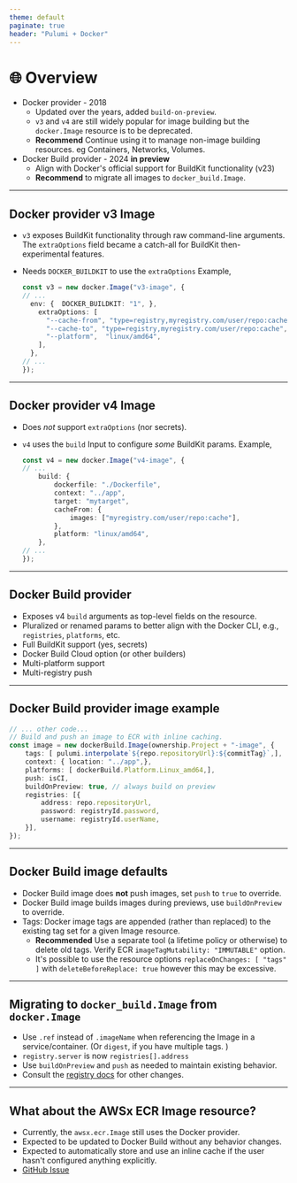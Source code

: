 ```yaml
---
theme: default
paginate: true
header: "Pulumi + Docker"
---
```


# 🌐 Overview

- Docker provider - 2018
  - Updated over the years, added `build-on-preview`.
  - `v3` and `v4` are still widely popular for image building but the `docker.Image` resource is to be deprecated.
  - **Recommend** Continue using it to manage non-image building resources. eg Containers, Networks, Volumes.
- Docker Build provider - 2024 **in preview**
  - Align with Docker's official support for BuildKit functionality (v23)
  - **Recommend** to migrate all images to `docker_build.Image`.

---

## Docker provider v3 Image

- `v3` exposes BuildKit functionality through raw command-line arguments. The `extraOptions` field became a catch-all for BuildKit then-experimental features.
- Needs `DOCKER_BUILDKIT` to use the `extraOptions` Example,

  ```typescript
  const v3 = new docker.Image("v3-image", {
  // ...
    env: {  DOCKER_BUILDKIT: "1", },
      extraOptions: [
        "--cache-from", "type=registry,myregistry.com/user/repo:cache",
        "--cache-to", "type=registry,myregistry.com/user/repo:cache",
        "--platform",  "linux/amd64",
      ],
    },
  // ...
  });
  ```

---

## Docker provider v4 Image

- Does *not* support `extraOptions` (nor secrets).
- `v4` uses the `build` Input to configure *some* BuildKit params. Example,

  ```typescript
  const v4 = new docker.Image("v4-image", {
  // ...
      build: {
          dockerfile: "./Dockerfile",
          context: "../app",
          target: "mytarget",
          cacheFrom: {
              images: ["myregistry.com/user/repo:cache"],
          },
          platform: "linux/amd64",
      },
  // ...
  });
  ```

---

## Docker Build provider

- Exposes v4 `build` arguments as top-level fields on the resource.
- Pluralized or renamed params to better align with the Docker CLI, e.g., `registries`, `platforms`, etc.
- Full BuildKit support (yes, secrets)
- Docker Build Cloud option (or other builders)
- Multi-platform support
- Multi-registry push

---

## Docker Build provider image example

```typescript
// ... other code...
// Build and push an image to ECR with inline caching.
const image = new dockerBuild.Image(ownership.Project + "-image", {
    tags: [ pulumi.interpolate`${repo.repositoryUrl}:${commitTag}`,],
    context: { location: "../app",},
    platforms: [ dockerBuild.Platform.Linux_amd64,],
    push: isCI,
    buildOnPreview: true, // always build on preview
    registries: [{
        address: repo.repositoryUrl,
        password: registryId.password,
        username: registryId.userName,
    }],
});
```

---

## Docker Build image defaults

- Docker Build image does **not** push images, set `push` to `true` to override.
- Docker Build image builds images during previews, use `buildOnPreview` to override.
- Tags: Docker image tags are appended (rather than replaced) to the existing tag set for a given Image resource.
  - **Recommended** Use a separate tool (a lifetime policy or otherwise) to delete old tags. Verify ECR `imageTagMutability: "IMMUTABLE"` option.
  - It's possible to use the resource options `replaceOnChanges: [ "tags" ]` with `deleteBeforeReplace: true` however this may be excessive.

---

## Migrating to `docker_build.Image` from `docker.Image`

- Use `.ref` instead of `.imageName` when referencing the Image in a service/container. (Or `digest`, if you have multiple tags. )
- `registry.server` is now `registries[].address`
- Use `buildOnPreview` and `push` as needed to maintain existing behavior.
- Consult the [registry docs](https://www.pulumi.com/registry/packages/docker-build/api-docs/image/) for other changes.

---

## What about the AWSx ECR Image resource?

- Currently, the `awsx.ecr.Image` still uses the Docker provider.
- Expected to be updated to Docker Build without any behavior changes.
- Expected to automatically store and use an inline cache if the user hasn't configured anything explicitly.
- [GitHub Issue](https://github.com/pulumi/pulumi-awsx/pull/1278)
